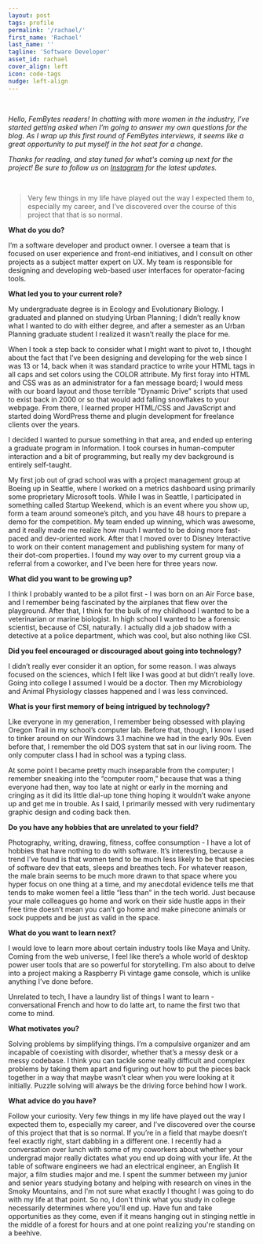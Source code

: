 ```yaml
---
layout: post
tags: profile
permalink: '/rachael/'
first_name: 'Rachael'
last_name: ''
tagline: 'Software Developer'
asset_id: rachael
cover_align: left
icon: code-tags
nudge: left-align
---
```


&nbsp;

*Hello, FemBytes readers! In chatting with more women in the industry, I’ve started getting asked when I’m going to answer my own questions for the blog. As I wrap up this first round of FemBytes interviews, it seems like a great opportunity to put myself in the hot seat for a change.*

*Thanks for reading, and stay tuned for what's coming up next for the project! Be sure to follow us on <a href="http://instagram.com/fembytesproject" target="_blank">Instagram</a> for the latest updates.*

&nbsp;
> Very few things in my life have played out the way I expected them to, especially my career, and I’ve discovered over the course of this project that that is so normal.

**What do you do?**

I’m a software developer and product owner. I oversee a team that is focused on user experience and front-end initiatives, and I consult on other projects as a subject matter expert on UX. My team is responsible for designing and developing web-based user interfaces for operator-facing tools.

**What led you to your current role?**

My undergraduate degree is in Ecology and Evolutionary Biology. I graduated and planned on studying Urban Planning; I didn’t really know what I wanted to do with either degree, and after a semester as an Urban Planning graduate student I realized it wasn’t really the place for me.

When I took a step back to consider what I might want to pivot to, I thought about the fact that I’ve been designing and developing for the web since I was 13 or 14, back when it was standard practice to write your HTML tags in all caps and set colors using the COLOR attribute. My first foray into HTML and CSS was as an administrator for a fan message board; I would mess with our board layout and those terrible "Dynamic Drive" scripts that used to exist back in 2000 or so that would add falling snowflakes to your webpage. From there, I learned proper HTML/CSS and JavaScript and started doing WordPress theme and plugin development for freelance clients over the years.

I decided I wanted to pursue something in that area, and ended up entering a graduate program in Information. I took courses in human-computer interaction and a bit of programming, but really my dev background is entirely self-taught.

My first job out of grad school was with a project management group at Boeing up in Seattle, where I worked on a metrics dashboard using primarily some proprietary Microsoft tools. While I was in Seattle, I participated in something called Startup Weekend, which is an event where you show up, form a team around someone’s pitch, and you have 48 hours to prepare a demo for the competition. My team ended up winning, which was awesome, and it really made me realize how much I wanted to be doing more fast-paced and dev-oriented work. After that I moved over to Disney Interactive to work on their content management and publishing system for many of their dot-com properties. I found my way over to my current group via a referral from a coworker, and I’ve been here for three years now.

**What did you want to be growing up?**

I think I probably wanted to be a pilot first - I was born on an Air Force base, and I remember being fascinated by the airplanes that flew over the playground. After that, I think for the bulk of my childhood I wanted to be a veterinarian or marine biologist. In high school I wanted to be a forensic scientist, because of CSI, naturally. I actually did a job shadow with a detective at a police department, which was cool, but also nothing like CSI.

**Did you feel encouraged or discouraged about going into technology?**

I didn’t really ever consider it an option, for some reason. I was always focused on the sciences, which I felt like I was good at but didn’t really love. Going into college I assumed I would be a doctor. Then my Microbiology and Animal Physiology classes happened and I was less convinced.

**What is your first memory of being intrigued by technology?**

Like everyone in my generation, I remember being obsessed with playing Oregon Trail in my school’s computer lab. Before that, though, I know I used to tinker around on our Windows 3.1 machine we had in the early 90s. Even before that, I remember the old DOS system that sat in our living room. The only computer class I had in school was a typing class.

At some point I became pretty much inseparable from the computer; I remember sneaking into the “computer room,” because that was a thing everyone had then, way too late at night or early in the morning and cringing as it did its little dial-up tone thing hoping it wouldn’t wake anyone up and get me in trouble. As I said, I primarily messed with very rudimentary graphic design and coding back then.

**Do you have any hobbies that are unrelated to your field?**

Photography, writing, drawing, fitness, coffee consumption - I have a lot of hobbies that have nothing to do with software. It’s interesting, because a trend I’ve found is that women tend to be much less likely to be that species of software dev that eats, sleeps and breathes tech. For whatever reason, the male brain seems to be much more drawn to that space where you hyper focus on one thing at a time, and my anecdotal evidence tells me that tends to make women feel a little “less than” in the tech world. Just because your male colleagues go home and work on their side hustle apps in their free time doesn’t mean you can’t go home and make pinecone animals or sock puppets and be just as valid in the space.

**What do you want to learn next?**

I would love to learn more about certain industry tools like Maya and Unity. Coming from the web universe, I feel like there’s a whole world of desktop power user tools that are so powerful for storytelling. I’m also about to delve into a project making a Raspberry Pi vintage game console, which is unlike anything I’ve done before.

Unrelated to tech, I have a laundry list of things I want to learn - conversational French and how to do latte art, to name the first two that come to mind.

**What motivates you?**

Solving problems by simplifying things. I’m a compulsive organizer and am incapable of coexisting with disorder, whether that’s a messy desk or a messy codebase. I think you can tackle some really difficult and complex problems by taking them apart and figuring out how to put the pieces back together in a way that maybe wasn’t clear when you were looking at it initially. Puzzle solving will always be the driving force behind how I work.

**What advice do you have?**

Follow your curiosity. Very few things in my life have played out the way I expected them to, especially my career, and I’ve discovered over the course of this project that that is so normal. If you’re in a field that maybe doesn’t feel exactly right, start dabbling in a different one. I recently had a conversation over lunch with some of my coworkers about whether your undergrad major really dictates what you end up doing with your life. At the table of software engineers we had an electrical engineer, an English lit major, a film studies major and me. I spent the summer between my junior and senior years studying botany and helping with research on vines in the Smoky Mountains, and I'm not sure what exactly I thought I was going to do with my life at that point. So no, I don't think what you study in college necessarily determines where you'll end up. Have fun and take opportunities as they come, even if it means hanging out in stinging nettle in the middle of a forest for hours and at one point realizing you're standing on a beehive.
